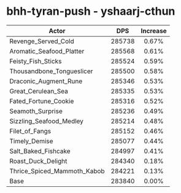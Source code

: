 # bhh-tyran-push - yshaarj-cthun
| Actor | DPS | Increase |
|---|:---:|:---:|
|Revenge_Served_Cold|285738|0.67%|
|Aromatic_Seafood_Platter|285568|0.61%|
|Feisty_Fish_Sticks|285524|0.59%|
|Thousandbone_Tongueslicer|285500|0.58%|
|Draconic_Augment_Rune|285346|0.53%|
|Great_Cerulean_Sea|285335|0.53%|
|Fated_Fortune_Cookie|285316|0.52%|
|Seamoth_Surprise|285236|0.49%|
|Sizzling_Seafood_Medley|285214|0.48%|
|Filet_of_Fangs|285152|0.46%|
|Timely_Demise|285077|0.44%|
|Salt_Baked_Fishcake|284997|0.41%|
|Roast_Duck_Delight|284340|0.18%|
|Thrice_Spiced_Mammoth_Kabob|284221|0.13%|
|Base|283840|0.00%|

